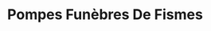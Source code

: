---
title: "Pompes Funèbres De Fismes"
url: /fismes/pompes-funebres-de-fismes-route-de-chateau-thierry-a-guise/
shop: directeurs de funérailles
---